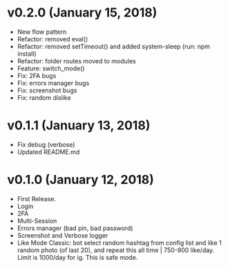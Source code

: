 # v0.2.0 (January 15, 2018)

* New flow pattern
* Refactor: removed eval()
* Refactor: removed setTimeout() and added system-sleep (run: npm install)
* Refactor: folder routes moved to modules 
* Feature: switch_mode()
* Fix: 2FA bugs
* Fix: errors manager bugs
* Fix: screenshot bugs
* Fix: random dislike


# v0.1.1 (January 13, 2018)

* Fix debug (verbose)
* Updated README.md


# v0.1.0 (January 12, 2018)

* First Release.
* Login
* 2FA
* Multi-Session
* Errors manager (bad pin, bad password)
* Screenshot and Verbose logger
* Like Mode Classic: bot select random hashtag from config list and like 1 random photo (of last 20), and repeat this all time | 750-900 like/day. Limit is 1000/day for ig. This is safe mode.